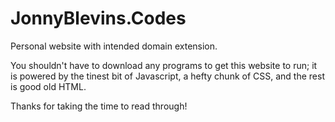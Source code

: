 # JonnyBlevins.Codes
Personal website with intended domain extension.

You shouldn't have to download any programs to get this website to run; it is powered by the tinest bit of Javascript, a hefty chunk of CSS, and the rest is good old HTML.

Thanks for taking the time to read through!
